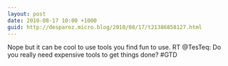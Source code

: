 ```yaml
---
layout: post
date: 2010-08-17 10:00 +1000
guid: http://desparoz.micro.blog/2010/08/17/t21386858127.html
---
```

Nope  but it can be cool to use tools you find fun to use. RT @TesTeq: Do you really need expensive tools to get things done? #GTD
